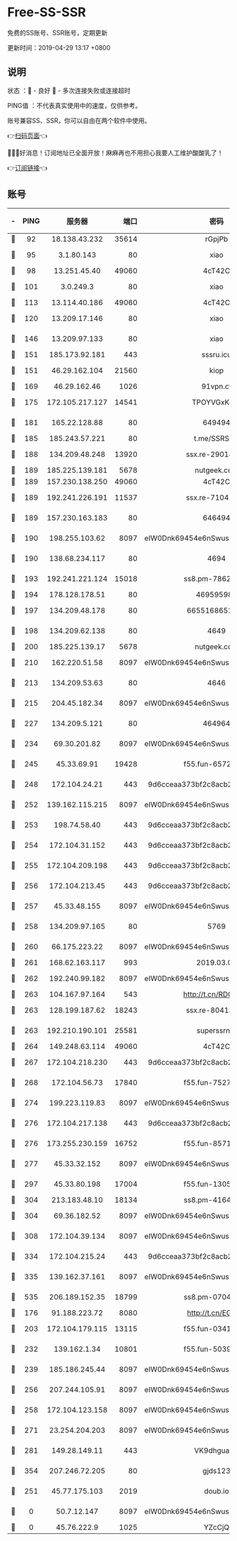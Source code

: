 # Free-SS-SSR

免费的SS账号、SSR账号，定期更新

更新时间：2019-04-29 13:17 +0800

## 说明

状态     ：🙂 - 良好 🙁 - 多次连接失败或连接超时

PING值   ：不代表真实使用中的速度，仅供参考。

账号兼容SS、SSR，你可以自由在两个软件中使用。

👉[扫码页面](https://liesauer.github.io/Free-SS-SSR/)👈

🎉🎉🎉好消息！订阅地址已全面开放！麻麻再也不用担心我要人工维护酸酸乳了！

👉[订阅链接](https://www.liesauer.net/yogurt/subscribe?ACCESS_TOKEN=DAYxR3mMaZAsaqUb)👈

## 账号

|-|PING|服务器|端口|密码|加密方式|区域|
|:----:|:----:|:-----:|-----:|:----:|:----:|:----:|
|🙂|92|18.138.43.232|35614|rGpjPb|rc4-md5|SG|
|🙂|95|3.1.80.143|80|xiao|aes-128-ctr|SG|
|🙂|98|13.251.45.40|49060|4cT42C|chacha20|SG|
|🙂|101|3.0.249.3|80|xiao|aes-128-ctr|SG|
|🙂|113|13.114.40.186|49060|4cT42C|chacha20|JP|
|🙂|120|13.209.17.146|80|xiao|aes-128-ctr|KR|
|🙂|146|13.209.97.133|80|xiao|aes-128-ctr|KR|
|🙂|151|185.173.92.181|443|sssru.icu|rc4-md5|RU|
|🙂|151|46.29.162.104|21560|kiop|aes-128-ctr|RU|
|🙂|169|46.29.162.46|1026|91vpn.cf|rc4-md5|RU|
|🙂|175|172.105.217.127|14541|TPOYVGxKglpi|aes-256-cfb|JP|
|🙂|181|165.22.128.88|80|649494|aes-256-cfb|US|
|🙂|185|185.243.57.221|80|t.me/SSRSUB|rc4-md5|US|
|🙂|188|134.209.48.248|13920|ssx.re-29014599|aes-256-cfb|US|
|🙂|189|185.225.139.181|5678|nutgeek.com|rc4-md5|US|
|🙂|189|157.230.138.250|49060|4cT42C|chacha20|US|
|🙂|189|192.241.226.191|11537|ssx.re-71041987|aes-256-cfb|US|
|🙂|189|157.230.163.183|80|646494|aes-256-cfb|US|
|🙂|190|198.255.103.62|8097|eIW0Dnk69454e6nSwuspv9DmS201tQ0D|aes-256-cfb|US|
|🙂|190|138.68.234.117|80|4694|aes-256-cfb|US|
|🙂|193|192.241.221.124|15018|ss8.pm-78627570|aes-256-cfb|US|
|🙂|194|178.128.178.51|80|469595985|chacha20|US|
|🙂|197|134.209.48.178|80|6655168651651|aes-256-cfb|US|
|🙂|198|134.209.62.138|80|4649|aes-256-cfb|US|
|🙂|200|185.225.139.17|5678|nutgeek.com|rc4-md5|US|
|🙂|210|162.220.51.58|8097|eIW0Dnk69454e6nSwuspv9DmS201tQ0D|aes-256-cfb|US|
|🙂|213|134.209.53.63|80|4646|aes-256-cfb|US|
|🙂|215|204.45.182.34|8097|eIW0Dnk69454e6nSwuspv9DmS201tQ0D|aes-256-cfb|US|
|🙂|227|134.209.5.121|80|464964|aes-256-cfb|US|
|🙂|234|69.30.201.82|8097|eIW0Dnk69454e6nSwuspv9DmS201tQ0D|aes-256-cfb|US|
|🙂|245|45.33.69.91|19428|f55.fun-65720046|aes-256-cfb|US|
|🙂|248|172.104.24.21|443|9d6cceaa373bf2c8acb22e60b6a58be6|aes-256-cfb|US|
|🙂|252|139.162.115.215|8097|eIW0Dnk69454e6nSwuspv9DmS201tQ0D|aes-256-cfb|JP|
|🙂|253|198.74.58.40|443|9d6cceaa373bf2c8acb22e60b6a58be6|aes-256-cfb|US|
|🙂|254|172.104.31.152|443|9d6cceaa373bf2c8acb22e60b6a58be6|aes-256-cfb|US|
|🙂|255|172.104.209.198|443|9d6cceaa373bf2c8acb22e60b6a58be6|aes-256-cfb|US|
|🙂|256|172.104.213.45|443|9d6cceaa373bf2c8acb22e60b6a58be6|aes-256-cfb|US|
|🙂|257|45.33.48.155|8097|eIW0Dnk69454e6nSwuspv9DmS201tQ0D|aes-256-cfb|US|
|🙂|258|134.209.97.165|80|5769|aes-256-cfb|SG|
|🙂|260|66.175.223.22|8097|eIW0Dnk69454e6nSwuspv9DmS201tQ0D|aes-256-cfb|US|
|🙂|261|168.62.163.117|993|2019.03.07|rc4-md5|US|
|🙂|262|192.240.99.182|8097|eIW0Dnk69454e6nSwuspv9DmS201tQ0D|aes-256-cfb|US|
|🙂|263|104.167.97.164|543|http://t.cn/RD0D7sx|rc4-md5|CA|
|🙂|263|128.199.187.62|18243|ssx.re-80413922|aes-256-cfb|SG|
|🙂|263|192.210.190.101|25581|superssrnet|aes-256-cfb|US|
|🙂|264|149.248.63.114|49060|4cT42C|chacha20|CA|
|🙂|267|172.104.218.230|443|9d6cceaa373bf2c8acb22e60b6a58be6|aes-256-cfb|US|
|🙂|268|172.104.56.73|17840|f55.fun-75279509|aes-256-cfb|SG|
|🙂|274|199.223.119.83|8097|eIW0Dnk69454e6nSwuspv9DmS201tQ0D|aes-256-cfb|US|
|🙂|276|172.104.217.138|443|9d6cceaa373bf2c8acb22e60b6a58be6|aes-256-cfb|US|
|🙂|276|173.255.230.159|16752|f55.fun-85712456|aes-256-cfb|US|
|🙂|277|45.33.32.152|8097|eIW0Dnk69454e6nSwuspv9DmS201tQ0D|aes-256-cfb|US|
|🙂|297|45.33.80.198|17004|f55.fun-13055588|aes-256-cfb|US|
|🙂|304|213.183.48.10|18134|ss8.pm-41643854|rc4-md5|RU|
|🙂|304|69.36.182.52|8097|eIW0Dnk69454e6nSwuspv9DmS201tQ0D|aes-256-cfb|US|
|🙂|308|172.104.39.134|8097|eIW0Dnk69454e6nSwuspv9DmS201tQ0D|aes-256-cfb|SG|
|🙂|334|172.104.215.24|443|9d6cceaa373bf2c8acb22e60b6a58be6|aes-256-cfb|US|
|🙂|335|139.162.37.161|8097|eIW0Dnk69454e6nSwuspv9DmS201tQ0D|aes-256-cfb|SG|
|🙂|535|206.189.152.35|18799|ss8.pm-07046338|aes-256-cfb|SG|
|🙂|176|91.188.223.72|8080|http://t.cn/EGJIyrl|rc4-md5|RU|
|🙂|203|172.104.179.115|13115|f55.fun-03417536|aes-256-cfb|SG|
|🙂|232|139.162.1.34|10801|f55.fun-50393823|aes-256-cfb|SG|
|🙂|239|185.186.245.44|8097|eIW0Dnk69454e6nSwuspv9DmS201tQ0D|aes-256-cfb|NL|
|🙂|256|207.244.105.91|8097|eIW0Dnk69454e6nSwuspv9DmS201tQ0D|aes-256-cfb|US|
|🙂|258|172.104.123.158|8097|eIW0Dnk69454e6nSwuspv9DmS201tQ0D|aes-256-cfb|JP|
|🙂|271|23.254.204.203|8097|eIW0Dnk69454e6nSwuspv9DmS201tQ0D|aes-256-cfb|US|
|🙂|281|149.28.149.11|443|VK9dhgualsL|aes-256-cfb|SG|
|🙂|354|207.246.72.205|80|gjds123|aes-256-cfb|US|
|🙁|251|45.77.175.103|2019|doub.io|aes-128-ctr|SG|
|🙁|0|50.7.12.147|8097|eIW0Dnk69454e6nSwuspv9DmS201tQ0D|aes-256-cfb|BR|
|🙁|0|45.76.222.9|1025|YZcCjQ|rc4-md5|JP|
